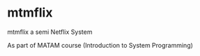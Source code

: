 # mtmflix
mtmflix a semi Netflix System

As part of MATAM course (Introduction to System Programming)
